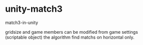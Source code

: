 # unity-match3
match3-in-unity

gridsize and game members can be modified from game settings (scriptable object)
the algorithm find matchs on horizontal only.
